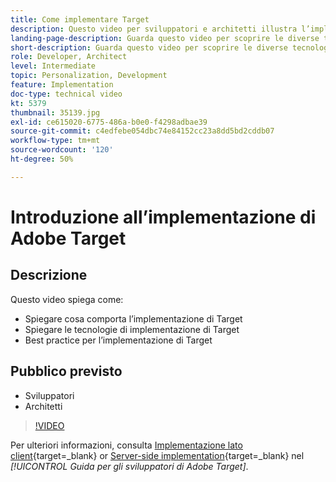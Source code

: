 ```yaml
---
title: Come implementare Target
description: Questo video per sviluppatori e architetti illustra l’implementazione di Adobe Target. Guarda questo video per scoprire le diverse tecnologie per l’implementazione di Target e per applicare le relative best practice.
landing-page-description: Guarda questo video per scoprire le diverse tecnologie per l’implementazione di Target e per applicare le relative best practice.
short-description: Guarda questo video per scoprire le diverse tecnologie per l’implementazione di Target e per applicare le relative best practice.
role: Developer, Architect
level: Intermediate
topic: Personalization, Development
feature: Implementation
doc-type: technical video
kt: 5379
thumbnail: 35139.jpg
exl-id: ce615020-6775-486a-b0e0-f4298adbae39
source-git-commit: c4edfebe054dbc74e84152cc23a8dd5bd2cddb07
workflow-type: tm+mt
source-wordcount: '120'
ht-degree: 50%

---
```


# Introduzione all’implementazione di Adobe Target

## Descrizione

Questo video spiega come:

* Spiegare cosa comporta l’implementazione di Target
* Spiegare le tecnologie di implementazione di Target
* Best practice per l’implementazione di Target

## Pubblico previsto

* Sviluppatori
* Architetti

>[!VIDEO](https://video.tv.adobe.com/v/35139/?quality=12)

Per ulteriori informazioni, consulta [Implementazione lato client](https://experienceleague.adobe.com/docs/target-dev/developer/client-side/overview.html){target=_blank} or [Server-side implementation](https://experienceleague.adobe.com/docs/target-dev/developer/server-side/server-side-overview.html){target=_blank} nel *[!UICONTROL Guida per gli sviluppatori di Adobe Target]*.

